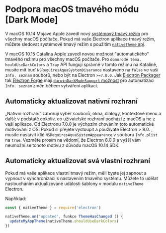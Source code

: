 # Podpora macOS tmavého módu [Dark Mode]

V macOS 10.14 Mojave Apple zavedl nový [systémový tmavý režim](https://developer.apple.com/design/human-interface-guidelines/macos/visual-design/dark-mode/) pro všechny macOS počítače.  Pokud má vaše Electron aplikace tmavý režim, můžete sledovat systémově tmavý režim s použitím [ `nativeTheme` api](../api/native-theme.md).

V macOS 10.15 Catalina Apple zavedl novou možnost "automatického" tmavého režimu pro všechny macOS počítače. Pro `domorodé téma. houldUseDarkColors` a `Tray` API fungují správně v tomto režimu na Katalině, musíte mít buď `NSRequiresAquaSystemDisarance` nastaveno na `false` ve vaší `Info. seznam` souborů, nebo být na Electron `>=7.0.0`. Jak [Electron Packager](https://github.com/electron/electron-packager) tak [Electron Forge](https://www.electronforge.io/) mají [`darwinDarkModeSupport` možnost](https://electron.github.io/electron-packager/master/interfaces/electronpackager.options.html#darwindarkmodesupport) pro automatizaci `Info. seznam` změn během vytváření aplikací.

## Automaticky aktualizovat nativní rozhraní

„Nativní rozhraní“ zahrnují výběr souborů, okna, dialogy, kontextové menu a další; v podstatě cokoliv, co uživatelské rozhraní pochází z macOS a ne z vaší aplikace. Od Electronu 7.0.0 je výchozím chováním toto automatické motivování z OS. Pokud si přejete vystoupit a používáte Electron
&gt; 8.0. , musíte nastavit klíč `NSRequiresAquaSystemAppearance` v souboru `Info.plist` na `true`. Vezměte prosím na vědomí, že Electron 8.0.0 a vyšší vám neumožní se tohoto motivu z důvodu macOS 10.14 SDK.

## Automaticky aktualizovat svá vlastní rozhraní

Pokud má vaše aplikace vlastní tmavý režim, měli byste jej zapnout a vypnout v synchronizaci s nastavením tmavého systému. Můžete to udělat nasloucháním aktualizované události šablony v modulu `nativeTheme` Electron.

Například:

```javascript
const { nativeTheme } = require('electron')

nativeTheme.on('updated', funkce ThemeHasChanged () {
  updateMyAppTheme(nativeTheme.shouldUseDarkColors)
})
```
